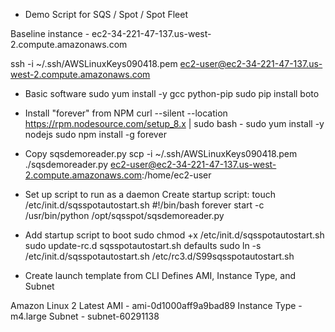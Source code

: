 * Demo Script for SQS / Spot / Spot Fleet

Baseline instance - ec2-34-221-47-137.us-west-2.compute.amazonaws.com

ssh -i ~/.ssh/AWSLinuxKeys090418.pem ec2-user@ec2-34-221-47-137.us-west-2.compute.amazonaws.com

* Basic software
sudo yum install -y gcc python-pip
sudo pip install boto

* Install "forever" from NPM 
curl --silent --location https://rpm.nodesource.com/setup_8.x | sudo bash -
sudo yum install -y nodejs
sudo npm install -g forever

* Copy sqsdemoreader.py
scp -i ~/.ssh/AWSLinuxKeys090418.pem ./sqsdemoreader.py ec2-user@ec2-34-221-47-137.us-west-2.compute.amazonaws.com:/home/ec2-user

* Set up script to run as a daemon
Create startup script: touch /etc/init.d/sqsspotautostart.sh
#!/bin/bash
forever start -c /usr/bin/python /opt/sqsspot/sqsdemoreader.py

* Add startup script to boot
sudo chmod +x /etc/init.d/sqsspotautostart.sh
sudo update-rc.d sqsspotautostart.sh defaults
sudo ln -s /etc/init.d/sqsspotautostart.sh /etc/rc3.d/S99sqsspotautostart.sh


* Create launch template from CLI
Defines AMI, Instance Type, and Subnet

Amazon Linux 2 Latest AMI - ami-0d1000aff9a9bad89
Instance Type - m4.large
Subnet - subnet-60291138